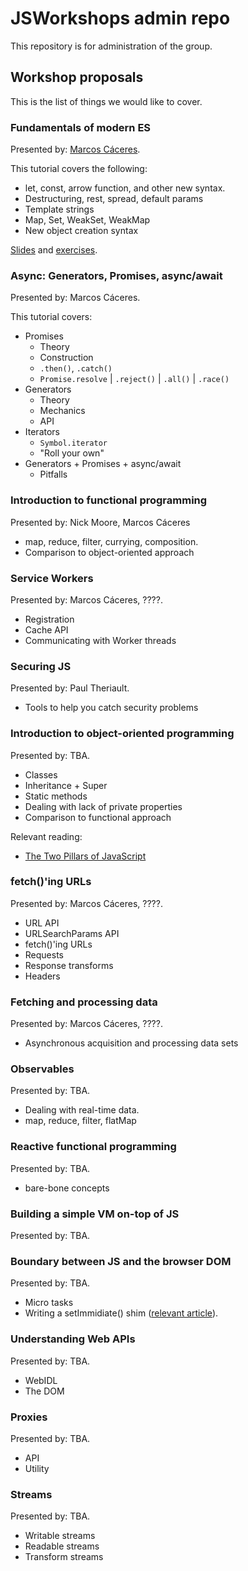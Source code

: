 # JSWorkshops admin repo
This repository is for administration of the group.

## Workshop proposals
This is the list of things we would like to cover.

### Fundamentals of modern ES
Presented by: [Marcos Cáceres](http://github.com/marcoscaceres/).

This tutorial covers the following:

 * let, const, arrow function, and other new syntax.
 * Destructuring, rest, spread, default params
 * Template strings
 * Map, Set, WeakSet, WeakMap
 * New object creation syntax

[Slides](http://jsworkshops.github.io/fundamentals/presentation/#/)
and [exercises](https://github.com/JSWorkshops/fundamentals/tree/gh-pages/tutorial).

### Async: Generators, Promises, async/await
Presented by: Marcos Cáceres.

This tutorial covers:

  * Promises
    * Theory
    * Construction
    * `.then()`, `.catch()`
    * `Promise.resolve` | `.reject()` | `.all()` | `.race()`
  * Generators
    * Theory
    * Mechanics
    * API
  * Iterators
    * `Symbol.iterator`
    * "Roll your own"
 * Generators + Promises + async/await
   * Pitfalls

### Introduction to functional programming
Presented by: Nick Moore, Marcos Cáceres

 * map, reduce, filter, currying, composition.
 * Comparison to object-oriented approach

### Service Workers
Presented by: Marcos Cáceres, ????.

 * Registration
 * Cache API
 * Communicating with Worker threads

### Securing JS
Presented by: Paul Theriault.

 * Tools to help you catch security problems

### Introduction to object-oriented programming
Presented by: TBA.

 * Classes
 * Inheritance + Super
 * Static methods
 * Dealing with lack of private properties
 * Comparison to functional approach
 
Relevant reading: 
 * [The Two Pillars of JavaScript](https://medium.com/javascript-scene/the-two-pillars-of-javascript-ee6f3281e7f3#.4136iyr0n)

### fetch()'ing URLs
Presented by: Marcos Cáceres, ????.

 * URL API
 * URLSearchParams API
 * fetch()'ing URLs
 * Requests
 * Response transforms
 * Headers

### Fetching and processing data
Presented by: Marcos Cáceres, ????.

 * Asynchronous acquisition and processing data sets

### Observables
Presented by: TBA.

 * Dealing with real-time data.
 * map, reduce, filter, flatMap

### Reactive functional programming
Presented by: TBA.

 * bare-bone concepts

### Building a simple VM on-top of JS
Presented by: TBA.


### Boundary between JS and the browser DOM
Presented by: TBA.

 * Micro tasks
 * Writing a setImmidiate() shim ([relevant article](https://github.com/nodejs/node/blob/master/doc/topics/the-event-loop-timers-and-nexttick.md)).

### Understanding Web APIs
Presented by: TBA.

 * WebIDL
 * The DOM

### Proxies
Presented by: TBA.

 * API
 * Utility

### Streams
Presented by: TBA.

 * Writable streams
 * Readable streams
 * Transform streams
